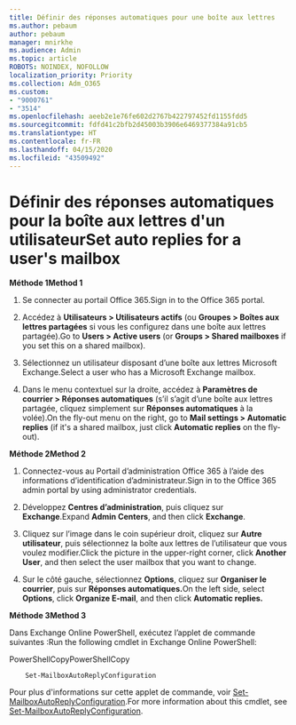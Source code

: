 ```yaml
---
title: Définir des réponses automatiques pour une boîte aux lettres
ms.author: pebaum
author: pebaum
manager: mnirkhe
ms.audience: Admin
ms.topic: article
ROBOTS: NOINDEX, NOFOLLOW
localization_priority: Priority
ms.collection: Adm_O365
ms.custom:
- "9000761"
- "3514"
ms.openlocfilehash: aeeb2e1e76fe602d2767b422797452fd1155fdd5
ms.sourcegitcommit: fdfd41c2bfb2d45003b3906e6469377384a91cb5
ms.translationtype: HT
ms.contentlocale: fr-FR
ms.lasthandoff: 04/15/2020
ms.locfileid: "43509492"
---
```

# <a name="set-auto-replies-for-a-users-mailbox"></a><span data-ttu-id="fa00d-102">Définir des réponses automatiques pour la boîte aux lettres d'un utilisateur</span><span class="sxs-lookup"><span data-stu-id="fa00d-102">Set auto replies for a user's mailbox</span></span>

<span data-ttu-id="fa00d-103">**Méthode 1**</span><span class="sxs-lookup"><span data-stu-id="fa00d-103">**Method 1**</span></span>

1. <span data-ttu-id="fa00d-104">Se connecter au portail Office 365.</span><span class="sxs-lookup"><span data-stu-id="fa00d-104">Sign in to the Office 365 portal.</span></span>

2. <span data-ttu-id="fa00d-105">Accédez à **Utilisateurs > Utilisateurs actifs** (ou **Groupes > Boîtes aux lettres partagées** si vous les configurez dans une boîte aux lettres partagée).</span><span class="sxs-lookup"><span data-stu-id="fa00d-105">Go to **Users > Active users** (or **Groups > Shared mailboxes** if you set this on a shared mailbox).</span></span>

3. <span data-ttu-id="fa00d-106">Sélectionnez un utilisateur disposant d’une boîte aux lettres Microsoft Exchange.</span><span class="sxs-lookup"><span data-stu-id="fa00d-106">Select a user who has a Microsoft Exchange mailbox.</span></span>

4. <span data-ttu-id="fa00d-107">Dans le menu contextuel sur la droite, accédez à **Paramètres de courrier > Réponses automatiques** (s’il s’agit d’une boîte aux lettres partagée, cliquez simplement sur **Réponses automatiques** à la volée).</span><span class="sxs-lookup"><span data-stu-id="fa00d-107">On the fly-out menu on the right, go to **Mail settings > Automatic replies** (if it's a shared mailbox, just click **Automatic replies** on the fly-out).</span></span>

<span data-ttu-id="fa00d-108">**Méthode 2**</span><span class="sxs-lookup"><span data-stu-id="fa00d-108">**Method 2**</span></span>

1. <span data-ttu-id="fa00d-109">Connectez-vous au Portail d’administration Office 365 à l’aide des informations d’identification d’administrateur.</span><span class="sxs-lookup"><span data-stu-id="fa00d-109">Sign in to the Office 365 admin portal by using administrator credentials.</span></span>

2. <span data-ttu-id="fa00d-110">Développez **Centres d’administration**, puis cliquez sur **Exchange**.</span><span class="sxs-lookup"><span data-stu-id="fa00d-110">Expand **Admin Centers**, and then click **Exchange**.</span></span>

3. <span data-ttu-id="fa00d-111">Cliquez sur l’image dans le coin supérieur droit, cliquez sur **Autre utilisateur**, puis sélectionnez la boîte aux lettres de l’utilisateur que vous voulez modifier.</span><span class="sxs-lookup"><span data-stu-id="fa00d-111">Click the picture in the upper-right corner, click **Another User**, and then select the user mailbox that you want to change.</span></span>

4. <span data-ttu-id="fa00d-112">Sur le côté gauche, sélectionnez **Options**, cliquez sur **Organiser le courrier**, puis sur **Réponses automatiques.**</span><span class="sxs-lookup"><span data-stu-id="fa00d-112">On the left side, select **Options**, click **Organize E-mail**, and then click **Automatic replies.**</span></span>

<span data-ttu-id="fa00d-113">**Méthode 3**</span><span class="sxs-lookup"><span data-stu-id="fa00d-113">**Method 3**</span></span>

<span data-ttu-id="fa00d-114">Dans Exchange Online PowerShell, exécutez l’applet de commande suivantes :</span><span class="sxs-lookup"><span data-stu-id="fa00d-114">Run the following cmdlet in Exchange Online PowerShell:</span></span>

<span data-ttu-id="fa00d-115">PowerShellCopy</span><span class="sxs-lookup"><span data-stu-id="fa00d-115">PowerShellCopy</span></span>

```
    Set-MailboxAutoReplyConfiguration
```

<span data-ttu-id="fa00d-116">Pour plus d'informations sur cette applet de commande, voir [Set-MailboxAutoReplyConfiguration](https://docs.microsoft.com/powershell/module/exchange/mailboxes/set-mailboxautoreplyconfiguration).</span><span class="sxs-lookup"><span data-stu-id="fa00d-116">For more information about this cmdlet, see [Set-MailboxAutoReplyConfiguration](https://docs.microsoft.com/powershell/module/exchange/mailboxes/set-mailboxautoreplyconfiguration).</span></span>
